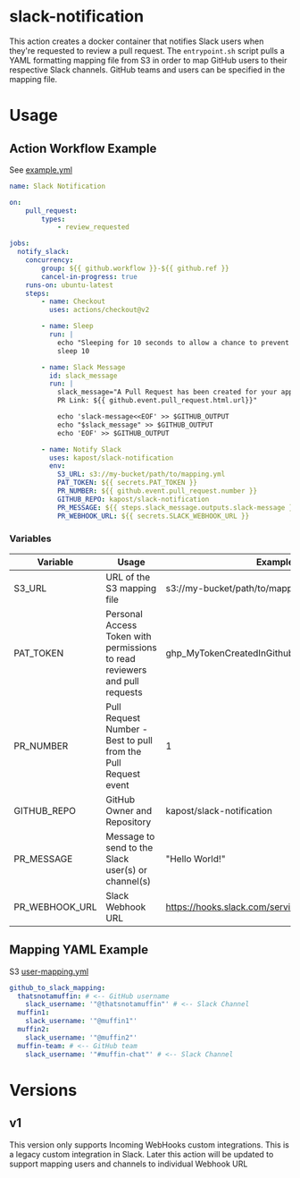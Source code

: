# slack-notification
This action creates a docker container that notifies Slack users when they're requested to review a pull request. The `entrypoint.sh` script pulls a YAML formatting mapping file from S3 in order to map GitHub users to their respective Slack channels. GitHub teams and users can be specified in the mapping file. 

# Usage

## Action Workflow Example
See [example.yml](.github/workflows/example.yml)
```yaml
name: Slack Notification

on:
    pull_request:
        types:
            - review_requested

jobs:
  notify_slack:
    concurrency:
        group: ${{ github.workflow }}-${{ github.ref }}
        cancel-in-progress: true
    runs-on: ubuntu-latest
    steps:
        - name: Checkout
          uses: actions/checkout@v2

        - name: Sleep
          run: |
            echo "Sleeping for 10 seconds to allow a chance to prevent concurrent notifications"
            sleep 10

        - name: Slack Message
          id: slack_message
          run: |
            slack_message="A Pull Request has been created for your approval
            PR Link: ${{ github.event.pull_request.html.url}}"

            echo 'slack-message<<EOF' >> $GITHUB_OUTPUT
            echo "$slack_message" >> $GITHUB_OUTPUT
            echo 'EOF' >> $GITHUB_OUTPUT

        - name: Notify Slack
          uses: kapost/slack-notification
          env:
            S3_URL: s3://my-bucket/path/to/mapping.yml
            PAT_TOKEN: ${{ secrets.PAT_TOKEN }}
            PR_NUMBER: ${{ github.event.pull_request.number }}
            GITHUB_REPO: kapost/slack-notification
            PR_MESSAGE: ${{ steps.slack_message.outputs.slack-message }}
            PR_WEBHOOK_URL: ${{ secrets.SLACK_WEBHOOK_URL }}
```

### Variables
| Variable | Usage | Example |
| ---- | ---- | ---- |
| S3_URL | URL of the S3 mapping file | s3://my-bucket/path/to/mapping.yml |
| PAT_TOKEN | Personal Access Token with permissions to read reviewers and pull requests | ghp_MyTokenCreatedInGithub |
| PR_NUMBER | Pull Request Number - Best to pull from the Pull Request event | 1 |
| GITHUB_REPO | GitHub Owner and Repository | kapost/slack-notification |
| PR_MESSAGE | Message to send to the Slack user(s) or channel(s) | "Hello World!" |
| PR_WEBHOOK_URL | Slack Webhook URL | https://hooks.slack.com/services/ABCD/ABCD1234 |

## Mapping YAML Example
S3 [user-mapping.yml](user-mapping.yml)
```yaml
github_to_slack_mapping:
  thatsnotamuffin: # <-- GitHub username
    slack_username: '"@thatsnotamuffin"' # <-- Slack Channel
  muffin1:
    slack_username: '"@muffin1"'
  muffin2:
    slack_username: '"@muffin2"'
  muffin-team: # <-- GitHub team
    slack_username: '"#muffin-chat"' # <-- Slack Channel
```

# Versions
## v1
This version only supports Incoming WebHooks custom integrations. This is a legacy custom integration in Slack. Later this action will be updated to support mapping users and channels to individual Webhook URL
